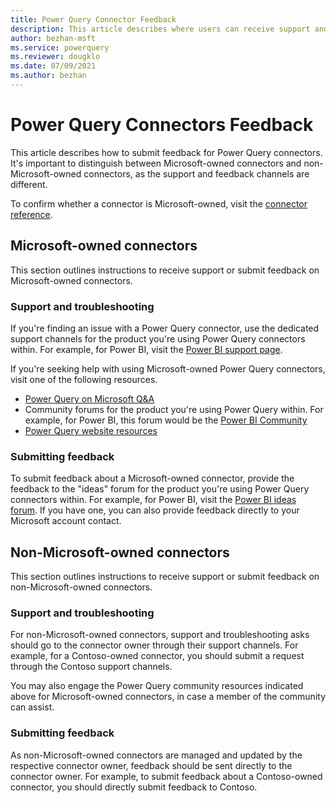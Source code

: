 ```yaml
---
title: Power Query Connector Feedback
description: This article describes where users can receive support and share feedback for Power Query Connectors. 
author: bezhan-msft
ms.service: powerquery
ms.reviewer: dougklo
ms.date: 07/09/2021
ms.author: bezhan
---
```


# Power Query Connectors Feedback

This article describes how to submit feedback for Power Query connectors. It's important to distinguish between Microsoft-owned connectors and non-Microsoft-owned connectors, as the support and feedback channels are different. 

To confirm whether a connector is Microsoft-owned, visit the [connector reference](index.md).

## Microsoft-owned connectors

This section outlines instructions to receive support or submit feedback on Microsoft-owned connectors. 

### Support and troubleshooting

If you're finding an issue with a Power Query connector, use the dedicated support channels for the product you're using Power Query connectors within. For example, for Power BI, visit the [Power BI support page](https://powerbi.microsoft.com/support/).

If you're seeking help with using Microsoft-owned Power Query connectors, visit one of the following resources.
* [Power Query on Microsoft Q&A](https://docs.microsoft.com/answers/products/pwrqry)
* Community forums for the product you're using Power Query within. For example, for Power BI, this forum would be the [Power BI Community](https://community.powerbi.com/t5/Power-Query/bd-p/power-bi-services)
* [Power Query website resources](https://powerquery.microsoft.com/resources/)

### Submitting feedback

To submit feedback about a Microsoft-owned connector, provide the feedback to the "ideas" forum for the product you're using Power Query connectors within. For example, for Power BI, visit the [Power BI ideas forum](https://ideas.powerbi.com). If you have one, you can also provide feedback directly to your Microsoft account contact.

## Non-Microsoft-owned connectors

This section outlines instructions to receive support or submit feedback on non-Microsoft-owned connectors. 

### Support and troubleshooting

For non-Microsoft-owned connectors, support and troubleshooting asks should go to the connector owner through their support channels. For example, for a Contoso-owned connector, you should submit a request through the Contoso support channels. 

You may also engage the Power Query community resources indicated above for Microsoft-owned connectors, in case a member of the community can assist.

### Submitting feedback

As non-Microsoft-owned connectors are managed and updated by the respective connector owner, feedback should be sent directly to the connector owner. For example, to submit feedback about a Contoso-owned connector, you should directly submit feedback to Contoso.